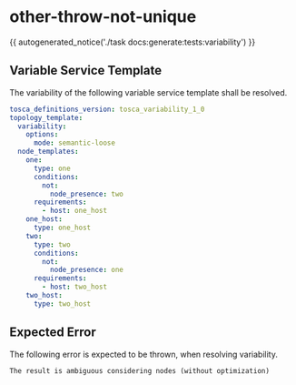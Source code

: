 # other-throw-not-unique

{{ autogenerated_notice('./task docs:generate:tests:variability') }}


## Variable Service Template

The variability of the following variable service template shall be resolved.

```yaml linenums="1"
tosca_definitions_version: tosca_variability_1_0
topology_template:
  variability:
    options:
      mode: semantic-loose
  node_templates:
    one:
      type: one
      conditions:
        not:
          node_presence: two
      requirements:
        - host: one_host
    one_host:
      type: one_host
    two:
      type: two
      conditions:
        not:
          node_presence: one
      requirements:
        - host: two_host
    two_host:
      type: two_host
```





## Expected Error

The following error is expected to be thrown, when resolving variability.

```text linenums="1"
The result is ambiguous considering nodes (without optimization)
```
